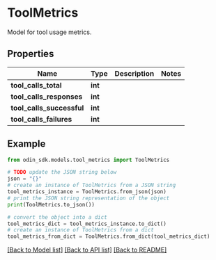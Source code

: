 # ToolMetrics

Model for tool usage metrics.

## Properties

Name | Type | Description | Notes
------------ | ------------- | ------------- | -------------
**tool_calls_total** | **int** |  | 
**tool_calls_responses** | **int** |  | 
**tool_calls_successful** | **int** |  | 
**tool_calls_failures** | **int** |  | 

## Example

```python
from odin_sdk.models.tool_metrics import ToolMetrics

# TODO update the JSON string below
json = "{}"
# create an instance of ToolMetrics from a JSON string
tool_metrics_instance = ToolMetrics.from_json(json)
# print the JSON string representation of the object
print(ToolMetrics.to_json())

# convert the object into a dict
tool_metrics_dict = tool_metrics_instance.to_dict()
# create an instance of ToolMetrics from a dict
tool_metrics_from_dict = ToolMetrics.from_dict(tool_metrics_dict)
```
[[Back to Model list]](../README.md#documentation-for-models) [[Back to API list]](../README.md#documentation-for-api-endpoints) [[Back to README]](../README.md)


